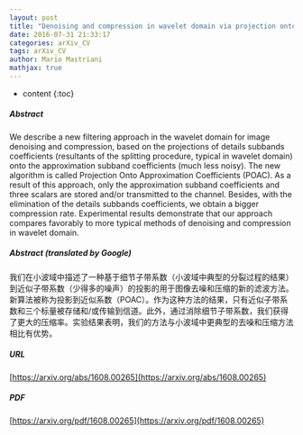 ```yaml
---
layout: post
title: "Denoising and compression in wavelet domain via projection onto approximation coefficients"
date: 2016-07-31 21:33:17
categories: arXiv_CV
tags: arXiv_CV
author: Mario Mastriani
mathjax: true
---
```


* content
{:toc}

##### Abstract
We describe a new filtering approach in the wavelet domain for image denoising and compression, based on the projections of details subbands coefficients (resultants of the splitting procedure, typical in wavelet domain) onto the approximation subband coefficients (much less noisy). The new algorithm is called Projection Onto Approximation Coefficients (POAC). As a result of this approach, only the approximation subband coefficients and three scalars are stored and/or transmitted to the channel. Besides, with the elimination of the details subbands coefficients, we obtain a bigger compression rate. Experimental results demonstrate that our approach compares favorably to more typical methods of denoising and compression in wavelet domain.

##### Abstract (translated by Google)
我们在小波域中描述了一种基于细节子带系数（小波域中典型的分裂过程的结果）到近似子带系数（少得多的噪声）的投影的用于图像去噪和压缩的新的滤波方法。新算法被称为投影到近似系数（POAC）。作为这种方法的结果，只有近似子带系数和三个标量被存储和/或传输到信道。此外，通过消除细节子带系数，我们获得了更大的压缩率。实验结果表明，我们的方法与小波域中更典型的去噪和压缩方法相比有优势。

##### URL
[https://arxiv.org/abs/1608.00265](https://arxiv.org/abs/1608.00265)

##### PDF
[https://arxiv.org/pdf/1608.00265](https://arxiv.org/pdf/1608.00265)

